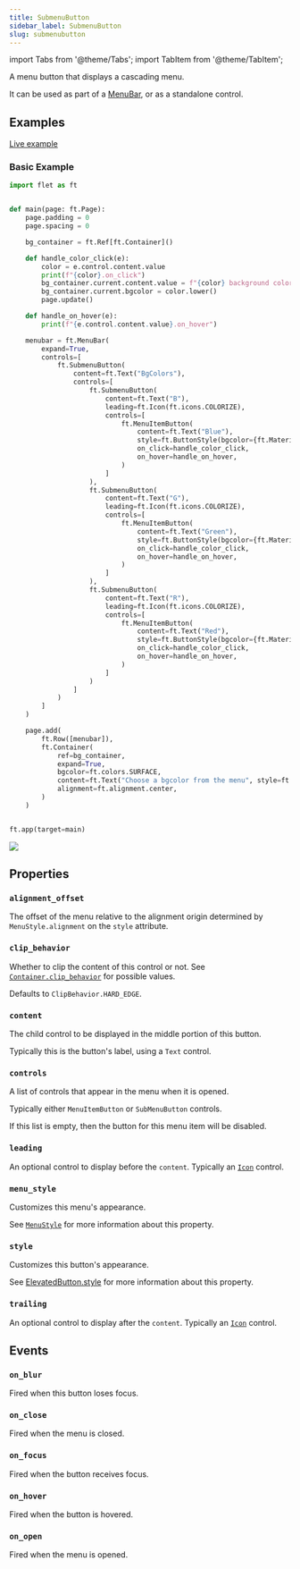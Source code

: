 ```yaml
---
title: SubmenuButton
sidebar_label: SubmenuButton
slug: submenubutton
---
```


import Tabs from '@theme/Tabs';
import TabItem from '@theme/TabItem';

A menu button that displays a cascading menu.

It can be used as part of a [MenuBar](/docs/controls/menubar), or as a standalone control.

## Examples

[Live example](https://flet-controls-gallery.fly.dev/buttons/submenubutton)

### Basic Example

<Tabs groupId="language">
  <TabItem value="python" label="Python" default>

```python
import flet as ft


def main(page: ft.Page):
    page.padding = 0
    page.spacing = 0

    bg_container = ft.Ref[ft.Container]()

    def handle_color_click(e):
        color = e.control.content.value
        print(f"{color}.on_click")
        bg_container.current.content.value = f"{color} background color"
        bg_container.current.bgcolor = color.lower()
        page.update()

    def handle_on_hover(e):
        print(f"{e.control.content.value}.on_hover")

    menubar = ft.MenuBar(
        expand=True,
        controls=[
            ft.SubmenuButton(
                content=ft.Text("BgColors"),
                controls=[
                    ft.SubmenuButton(
                        content=ft.Text("B"),
                        leading=ft.Icon(ft.icons.COLORIZE),
                        controls=[
                            ft.MenuItemButton(
                                content=ft.Text("Blue"),
                                style=ft.ButtonStyle(bgcolor={ft.MaterialState.HOVERED: ft.colors.BLUE}),
                                on_click=handle_color_click,
                                on_hover=handle_on_hover,
                            )
                        ]
                    ),
                    ft.SubmenuButton(
                        content=ft.Text("G"),
                        leading=ft.Icon(ft.icons.COLORIZE),
                        controls=[
                            ft.MenuItemButton(
                                content=ft.Text("Green"),
                                style=ft.ButtonStyle(bgcolor={ft.MaterialState.HOVERED: ft.colors.GREEN}),
                                on_click=handle_color_click,
                                on_hover=handle_on_hover,
                            )
                        ]
                    ),
                    ft.SubmenuButton(
                        content=ft.Text("R"),
                        leading=ft.Icon(ft.icons.COLORIZE),
                        controls=[
                            ft.MenuItemButton(
                                content=ft.Text("Red"),
                                style=ft.ButtonStyle(bgcolor={ft.MaterialState.HOVERED: ft.colors.RED}),
                                on_click=handle_color_click,
                                on_hover=handle_on_hover,
                            )
                        ]
                    )
                ]
            )
        ]
    )

    page.add(
        ft.Row([menubar]),
        ft.Container(
            ref=bg_container,
            expand=True,
            bgcolor=ft.colors.SURFACE,
            content=ft.Text("Choose a bgcolor from the menu", style=ft.TextThemeStyle.HEADLINE_LARGE),
            alignment=ft.alignment.center,
        )
    )


ft.app(target=main)
```

  </TabItem>

</Tabs>

<img src="/img/docs/controls/submenu-button/submenu-button.gif" className="screenshot-20" />

## Properties

### `alignment_offset`

The offset of the menu relative to the alignment origin determined by `MenuStyle.alignment` on the `style` attribute.

### `clip_behavior`

Whether to clip the content of this control or not. See [`Container.clip_behavior`](/docs/controls/container#clipbehavior) for possible values.

Defaults to `ClipBehavior.HARD_EDGE`.

### `content`

The child control to be displayed in the middle portion of this button.

Typically this is the button's label, using a `Text` control.

### `controls`

A list of controls that appear in the menu when it is opened.

Typically either `MenuItemButton` or `SubMenuButton` controls.

If this list is empty, then the button for this menu item will be disabled.

### `leading`

An optional control to display before the `content`. Typically an [`Icon`](/docs/controls/icon) control.

### `menu_style`

Customizes this menu's appearance.

See [`MenuStyle`](/docs/controls/menubar#menustyle-class) for more information about this property.

### `style`

Customizes this button's appearance.

See [ElevatedButton.style](/docs/controls/elevatedbutton#style) for more information about this property.

### `trailing`

An optional control to display after the `content`. Typically an [`Icon`](/docs/controls/icon) control.

## Events

### `on_blur`

Fired when this button loses focus.

### `on_close`

Fired when the menu is closed.

### `on_focus`

Fired when the button receives focus.

### `on_hover`

Fired when the button is hovered.

### `on_open`

Fired when the menu is opened.
